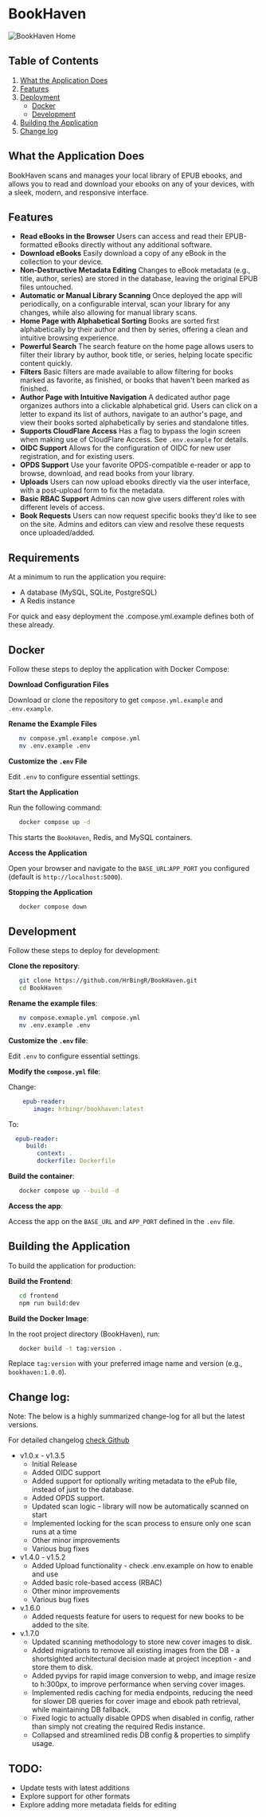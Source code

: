 # BookHaven

![BookHaven Home](https://raw.githubusercontent.com/HrBingR/BookHaven/refs/heads/master/bookhaven_home.png)

## Table of Contents
1. [What the Application Does](#what-the-application-does)
2. [Features](#features)
3. [Deployment](#deployment)
   - [Docker](#docker)
   - [Development](#development)
4. [Building the Application](#building-the-application)
5. [Change log](#change-log)


## What the Application Does
BookHaven scans and manages your local library of EPUB ebooks, and allows you to read and download your ebooks on any of your devices, with a sleek, modern, and responsive interface.

## Features
- **Read eBooks in the Browser**
  Users can access and read their EPUB-formatted eBooks directly without any additional software.
- **Download eBooks**
  Easily download a copy of any eBook in the collection to your device.
- **Non-Destructive Metadata Editing**
  Changes to eBook metadata (e.g., title, author, series) are stored in the database, leaving the original EPUB files untouched.
- **Automatic or Manual Library Scanning**
  Once deployed the app will periodically, on a configurable interval, scan your library for any changes, while also allowing for manual library scans.
- **Home Page with Alphabetical Sorting**
  Books are sorted first alphabetically by their author and then by series, offering a clean and intuitive browsing experience.
- **Powerful Search**
  The search feature on the home page allows users to filter their library by author, book title, or series, helping locate specific content quickly.
- **Filters**
  Basic filters are made available to allow filtering for books marked as favorite, as finished, or books that haven't been marked as finished.
- **Author Page with Intuitive Navigation**
  A dedicated author page organizes authors into a clickable alphabetical grid. Users can click on a letter to expand its list of authors, navigate to an author's page, and view their books sorted alphabetically by series and standalone titles.
- **Supports CloudFlare Access**
  Has a flag to bypass the login screen when making use of CloudFlare Access. See `.env.example` for details.
- **OIDC Support**
  Allows for the configuration of OIDC for new user registration, and for existing users.
- **OPDS Support**
  Use your favorite OPDS-compatible e-reader or app to browse, download, and read books from your library.
- **Uploads**
  Users can now upload ebooks directly via the user interface, with a post-upload form to fix the metadata.
- **Basic RBAC Support**
  Admins can now give users different roles with different levels of access.
- **Book Requests**
  Users can now request specific books they'd like to see on the site. Admins and editors can view and resolve these requests once uploaded/added.

## Requirements

At a minimum to run the application you require:

- A database (MySQL, SQLite, PostgreSQL)
- A Redis instance

For quick and easy deployment the .compose.yml.example defines both of these already.

## Docker
Follow these steps to deploy the application with Docker Compose:

**Download Configuration Files**

Download or clone the repository to get `compose.yml.example` and `.env.example`.

**Rename the Example Files**

``` bash
   mv compose.yml.example compose.yml
   mv .env.example .env
```

**Customize the `.env` File**

Edit `.env` to configure essential settings.

**Start the Application**

Run the following command:
``` bash
   docker compose up -d
```
This starts the `BookHaven`, Redis, and MySQL containers.

**Access the Application**

Open your browser and navigate to the `BASE_URL`:`APP_PORT` you configured (default is `http://localhost:5000`).

**Stopping the Application**

``` bash
   docker compose down
```

## Development
Follow these steps to deploy for development:

**Clone the repository**:

``` bash
   git clone https://github.com/HrBingR/BookHaven.git
   cd BookHaven
```

**Rename the example files**:

```bash
   mv compose.exmaple.yml compose.yml
   mv .env.example .env
```

**Customize the `.env` file**:

Edit `.env` to configure essential settings.

**Modify the `compose.yml` file**:

Change:

```yaml
    epub-reader:
       image: hrbingr/bookhaven:latest
```

To:

```yaml
  epub-reader:
     build:
        context: .
        dockerfile: Dockerfile
```

**Build the container**:
```bash
   docker compose up --build -d
```

**Access the app**:

Access the app on the `BASE_URL` and `APP_PORT` defined in the `.env` file.

## Building the Application
To build the application for production:

**Build the Frontend**:

``` bash
   cd frontend
   npm run build:dev
```

**Build the Docker Image**:

In the root project directory (BookHaven), run:
``` bash
   docker build -t tag:version .
```

Replace `tag:version` with your preferred image name and version (e.g., `bookhaven:1.0.0`).

## Change log:

Note: The below is a highly summarized change-log for all but the latest versions.

For detailed changelog [check Github](https://github.com/HrBingR/BookHaven/blob/master/CHANGELOG.md)

- v1.0.x - v1.3.5
  - Initial Release
  - Added OIDC support
  - Added support for optionally writing metadata to the ePub file, instead of just to the database.
  - Added OPDS support.
  - Updated scan logic - library will now be automatically scanned on start
  - Implemented locking for the scan process to ensure only one scan runs at a time
  - Other minor improvements 
  - Various bug fixes
- v1.4.0 - v1.5.2
  - Added Upload functionality - check .env.example on how to enable and use
  - Added basic role-based access (RBAC)
  - Other minor improvements
  - Various bug fixes
- v.1.6.0
  - Added requests feature for users to request for new books to be added to the site.
- v.1.7.0
  - Updated scanning methodology to store new cover images to disk.
  - Added migrations to remove all existing images from the DB - a shortsighted architectural decision made at project inception - and store them to disk.
  - Added pyvips for rapid image conversion to webp, and image resize to h:300px, to improve performance when serving cover images.
  - Implemented redis caching for media endpoints, reducing the need for slower DB queries for cover image and ebook path retrieval, while maintaining DB fallback.
  - Fixed logic to actually disable OPDS when disabled in config, rather than simply not creating the required Redis instance.
  - Collapsed and streamlined redis DB config & properties to simplify usage.

## TODO:

- Update tests with latest additions
- Explore support for other formats
- Explore adding more metadata fields for editing